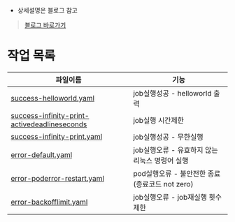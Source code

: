 * 상세설명은 블로그 참고
> [블로그 바로가기](https://malwareanalysis.tistory.com/151)

# 작업 목록

| 파일이름 | 기능 |
| ------- | ------- |
| [success-helloworld.yaml](./success-helloworld.yaml) | job실행성공 - helloworld 출력 |
| [success-infinity-print-activedeadlineseconds](./success-infinity-print-activedeadlineseconds.yaml) | job실행 시간제한 |
| [success-infinity-print.yaml](./success-infinity-print.yaml) | job실행성공 - 무한실행|
| [error-default.yaml](./error-default.yaml) | job실행오류 - 유효하지 않는 리눅스 명령어 실행 |
| [error-poderror-restart.yaml](./error-poderror-restart.yaml) | pod실행오류 - 불안전한 종료(종료코드 not zero) |
| [error-backofflimit.yaml](./error-backofflimit.yaml) | job실행오류 - job재실행 횟수제한 |
